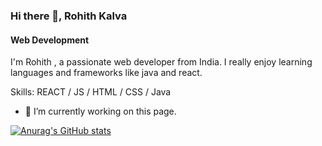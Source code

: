 ### Hi there 👋, Rohith Kalva
#### Web Development
I'm Rohith , a passionate web developer from India. I really enjoy learning languages and frameworks like java and react.

Skills:  REACT / JS / HTML / CSS / Java

- 🔭 I’m currently working on this page. 






[![Anurag's GitHub stats](https://github-readme-stats.vercel.app/api?username=rohithkalva)](https://github.com/anuraghazra/github-readme-stats)

